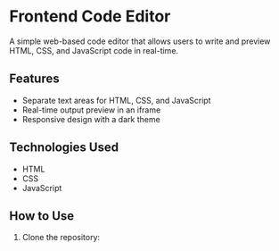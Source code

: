 # Frontend Code Editor

A simple web-based code editor that allows users to write and preview HTML, CSS, and JavaScript code in real-time. 

## Features
- Separate text areas for HTML, CSS, and JavaScript
- Real-time output preview in an iframe
- Responsive design with a dark theme

## Technologies Used
- HTML
- CSS
- JavaScript

## How to Use
1. Clone the repository:
